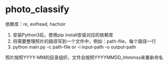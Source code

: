 # photo_classify

依赖库：re, exifread, hachoir

1. 安装Python3后，使用pip install安装对应的依赖库
2. 将需要整理照片的路径写到一个文件中，例如：path-file，每个路径一行
3. python main.py -c path-file or -i input-path -o output-path

照片按照YYYY-MM的目录组织，文件会按照YYYYMMDD_hhmmss来重新命名

